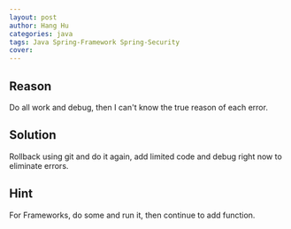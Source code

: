 ```yaml
---
layout: post
author: Hang Hu
categories: java
tags: Java Spring-Framework Spring-Security 
cover: 
---
```


## Reason

Do all work and debug, then I can't know the true reason of each error.

## Solution

Rollback using git and do it again, add limited code and debug right now to eliminate errors.

## Hint 

For Frameworks, do some and run it, then continue to add function.
